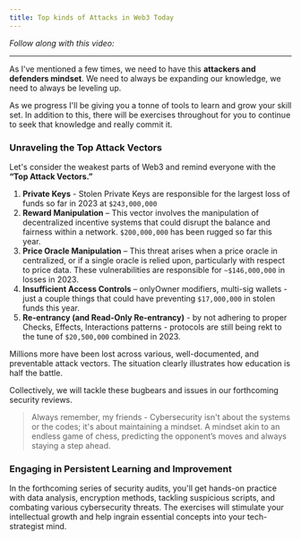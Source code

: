 ```yaml
---
title: Top kinds of Attacks in Web3 Today
---
```


_Follow along with this video:_

---

As I've mentioned a few times, we need to have this **attackers and defenders mindset**. We need to always be expanding our knowledge, we need to always be leveling up.

As we progress I'll be giving you a tonne of tools to learn and grow your skill set. In addition to this, there will be exercises throughout for you to continue to seek that knowledge and really commit it.

### Unraveling the Top Attack Vectors

Let's consider the weakest parts of Web3 and remind everyone with the **“Top Attack Vectors.”**

1. **Private Keys** - Stolen Private Keys are responsible for the largest loss of funds so far in 2023 at `$243,000,000`
2. **Reward Manipulation** – This vector involves the manipulation of decentralized incentive systems that could disrupt the balance and fairness within a network. `$200,000,000` has been rugged so far this year.
3. **Price Oracle Manipulation** – This threat arises when a price oracle in centralized, or if a single oracle is relied upon, particularly with respect to price data. These vulnerabilities are responsible for `~$146,000,000` in losses in 2023.
4. **Insufficient Access Controls** – onlyOwner modifiers, multi-sig wallets - just a couple things that could have preventing `$17,000,000` in stolen funds this year.
5. **Re-entrancy (and Read-Only Re-entrancy)** - by not adhering to proper Checks, Effects, Interactions patterns - protocols are still being rekt to the tune of `$20,500,000` combined in 2023.

Millions more have been lost across various, well-documented, and preventable attack vectors. The situation clearly illustrates how education is half the battle.

Collectively, we will tackle these bugbears and issues in our forthcoming security reviews.

> Always remember, my friends - Cybersecurity isn't about the systems or the codes; it's about maintaining a mindset. A mindset akin to an endless game of chess, predicting the opponent’s moves and always staying a step ahead.

### Engaging in Persistent Learning and Improvement

In the forthcoming series of security audits, you'll get hands-on practice with data analysis, encryption methods, tackling suspicious scripts, and combating various cybersecurity threats. The exercises will stimulate your intellectual growth and help ingrain essential concepts into your tech-strategist mind.
